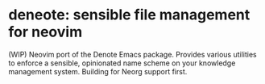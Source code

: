 # deneote: sensible file management for neovim

(WIP) Neovim port of the Denote Emacs package. Provides various utilities to
enforce a sensible, opinionated name scheme on your knowledge management
system. Building for Neorg support first.
